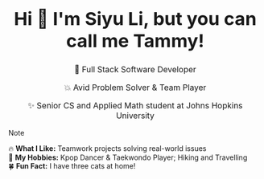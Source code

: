 <div align="center">
  <h1 style="font-size: 36px; font-weight: bold;">Hi 👋 I'm Siyu Li, but you can call me Tammy!</h1>
</div>

<div align="center">
  <p style="font-size: 16px;">🌟 Full Stack Software Developer </p>
  <p style="font-size: 16px;">💥 Avid Problem Solver & Team Player </p>
  <p style="font-size: 16px;">✨ Senior CS and Applied Math student at Johns Hopkins University </p>
</div>

> [!NOTE]
> 🔥 **What I Like:** Teamwork projects solving real-world issues <br>
> 🌼 **My Hobbies:** Kpop Dancer & Taekwondo Player; Hiking and Travelling <br>
> 🍀 **Fun Fact:** I have three cats at home! <br>
